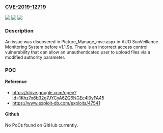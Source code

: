 ### [CVE-2019-12719](https://cve.mitre.org/cgi-bin/cvename.cgi?name=CVE-2019-12719)
![](https://img.shields.io/static/v1?label=Product&message=n%2Fa&color=blue)
![](https://img.shields.io/static/v1?label=Version&message=n%2Fa&color=blue)
![](https://img.shields.io/static/v1?label=Vulnerability&message=n%2Fa&color=brighgreen)

### Description

An issue was discovered in Picture_Manage_mvc.aspx in AUO SunVeillance Monitoring System before v1.1.9e. There is an incorrect access control vulnerability that can allow an unauthenticated user to upload files via a modified authority parameter.

### POC

#### Reference
- https://drive.google.com/open?id=1Khz7x6b32g7JYCyA6ZQ6NGEc4I0yFA45
- https://www.exploit-db.com/exploits/47541

#### Github
No PoCs found on GitHub currently.


